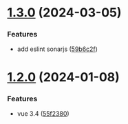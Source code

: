 # [1.3.0](https://github.com/tzuyi0817/coding-standards/compare/v1.2.0...v1.3.0) (2024-03-05)


### Features

* add eslint sonarjs ([59b6c2f](https://github.com/tzuyi0817/coding-standards/commit/59b6c2f7639da4b11646bedfebf9d21095bbcce1))

# [1.2.0](https://github.com/tzuyi0817/coding-standards/compare/v1.1.2...v1.2.0) (2024-01-08)


### Features

* vue 3.4 ([55f2380](https://github.com/tzuyi0817/coding-standards/commit/55f2380f16ce754f1e0d552f8bcb460b7fb20653))
